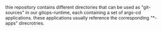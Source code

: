 thie repository contains different directories that can be used as "git-sources" in our gitops-runtime, each containing a set of argo-cd applications.
these applications usually reference the corresponding "*-apps" direcrotries.
